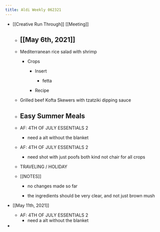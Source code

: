```yaml
---
title: Aldi Weekly 062321
---
```


- [[Creative Run Through]] [[Meeting]]
	 - [[May 6th, 2021]]
		 - 

	 - Mediterranean rice salad with shrimp 
		 - Crops
			 - Insert 
				 - fetta

			 - Recipe 

	 - Grilled beef Kofta Skewers with tzatziki dipping sauce 

	 - Easy Summer Meals 
		 - 

	 - AF: 4TH OF JULY ESSENTIALS 2 
		 - need a alt without the blanket

	 - AF: 4TH OF JULY ESSENTIALS 2 
		 - need shot with just poofs both kind not chair for all crops

	 - TRAVELING / HOLIDAY

	 - [[NOTES]]
		 - no changes made so far 

		 - the ingredients should be very clear, and not just brown mush 

- [[May 11th, 2021]]
	 - AF: 4TH OF JULY ESSENTIALS 2 
		 - need a alt without the blanket

- 

